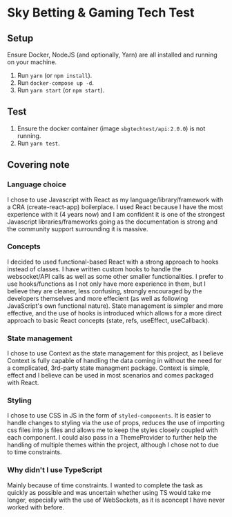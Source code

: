 # Sky Betting & Gaming Tech Test

## Setup

Ensure Docker, NodeJS (and optionally, Yarn) are all installed and running on your machine.

1. Run `yarn` (or `npm install`).
2. Run `docker-compose up -d`.
3. Run `yarn start` (or `npm start`).

## Test

1. Ensure the docker container (image `sbgtechtest/api:2.0.0`) is not running.
2. Run `yarn test`.

## Covering note

### Language choice

I chose to use Javascript with React as my language/library/framework with a CRA (create-react-app) boilerplace. I used React because I have the most experience with it (4 years now) and I am confident it is one of the strongest Javascript libraries/frameworks going as the documentation is strong and the community support surrounding it is massive.

### Concepts

I decided to used functional-based React with a strong approach to hooks instead of classes. I have written custom hooks to handle the websocket/API calls as well as some other smaller functionalities. I prefer to use hooks/functions as I not only have more experience in them, but I believe they are cleaner, less confusing, strongly encouraged by the developers themselves and more effecient (as well as following JavaScript's own functional nature). State management is simpler and more effective, and the use of hooks is introduced which allows for a more direct approach to basic React concepts (state, refs, useEffect, useCallback).

### State management

I chose to use Context as the state management for this project, as I believe Context is fully capable of handling the data coming in without the need for a complicated, 3rd-party state managment package. Context is simple, effect and I believe can be used in most scenarios and comes packaged with React.

### Styling

I chose to use CSS in JS in the form of `styled-components`. It is easier to handle changes to styling via the use of props, reduces the use of importing css files into js files and allows me to keep the styles closely coupled with each component. I could also pass in a ThemeProvider to further help the handling of multiple themes within the project, although I chose not to due to time constraints.

### Why didn't I use TypeScript

Mainly because of time constraints. I wanted to complete the task as quickly as possible and was uncertain whether using TS would take me longer, especially with the use of WebSockets, as it is aconcept I have never worked with before.
